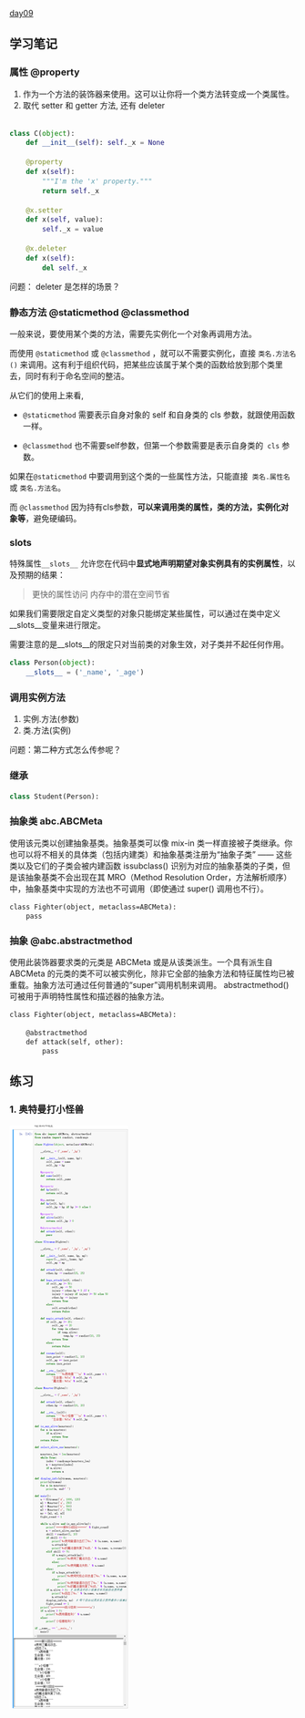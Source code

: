 [day09](https://github.com/jackfrued/Python-100-Days/blob/master/Day01-15/Day09/%E9%9D%A2%E5%90%91%E5%AF%B9%E8%B1%A1%E8%BF%9B%E9%98%B6.md)

## 学习笔记

### 属性 @property


1. 作为一个方法的装饰器来使用。这可以让你将一个类方法转变成一个类属性。
2. 取代 setter 和 getter 方法, 还有 deleter

```python

class C(object):
    def __init__(self): self._x = None

    @property
    def x(self):
        """I'm the 'x' property."""
        return self._x

    @x.setter
    def x(self, value):
        self._x = value

    @x.deleter
    def x(self):
        del self._x
```

问题： deleter 是怎样的场景？

### 静态方法 @staticmethod @classmethod


一般来说，要使用某个类的方法，需要先实例化一个对象再调用方法。

而使用 `@staticmethod` 或 `@classmethod` ，就可以不需要实例化，直接 `类名.方法名()` 来调用。这有利于组织代码，把某些应该属于某个类的函数给放到那个类里去，同时有利于命名空间的整洁。

从它们的使用上来看,

- `@staticmethod` 需要表示自身对象的 self 和自身类的 cls 参数，就跟使用函数一样。

- `@classmethod` 也不需要self参数，但第一个参数需要是表示自身类的` cls` 参数。

如果在`@staticmethod` 中要调用到这个类的一些属性方法，只能直接` 类名.属性名` 或 `类名.方法名`。

而 `@classmethod` 因为持有cls参数，**可以来调用类的属性，类的方法，实例化对象等**，避免硬编码。

### __slots__


特殊属性`__slots__` 允许您在代码中**显式地声明期望对象实例具有的实例属性**，以及预期的结果：

> 更快的属性访问
> 内存中的潜在空间节省

如果我们需要限定自定义类型的对象只能绑定某些属性，可以通过在类中定义__slots__变量来进行限定。

需要注意的是__slots__的限定只对当前类的对象生效，对子类并不起任何作用。

```python
class Person(object):
    __slots__ = ('_name', '_age')
```

### 调用实例方法

1. 实例.方法(参数)
2. 类.方法(实例)

问题：第二种方式怎么传参呢？
        

### 继承

```python
class Student(Person):
```

### 抽象类 abc.ABCMeta

使用该元类以创建抽象基类。抽象基类可以像 mix-in 类一样直接被子类继承。你也可以将不相关的具体类（包括内建类）和抽象基类注册为“抽象子类” —— 这些类以及它们的子类会被内建函数 issubclass() 识别为对应的抽象基类的子类，但是该抽象基类不会出现在其 MRO（Method Resolution Order，方法解析顺序）中，抽象基类中实现的方法也不可调用（即使通过 super() 调用也不行）。

```pyton
class Fighter(object, metaclass=ABCMeta):
    pass
```

### 抽象 @abc.abstractmethod


使用此装饰器要求类的元类是 ABCMeta 或是从该类派生。一个具有派生自 ABCMeta 的元类的类不可以被实例化，除非它全部的抽象方法和特征属性均已被重载。抽象方法可通过任何普通的“super”调用机制来调用。 abstractmethod() 可被用于声明特性属性和描述器的抽象方法。

```
class Fighter(object, metaclass=ABCMeta):
  
    @abstractmethod
    def attack(self, other):
        pass
```

## 练习

### 1. 奥特曼打小怪兽

![c4f42f9d1ba7b55d49b00fdfd2f6f51f.png](./assets/09-01.png)